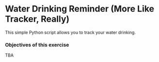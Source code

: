 # Water Drinking Reminder (More Like Tracker, Really)
This simple Python script allows you to track your water drinking.

### Objectives of this exercise
TBA
